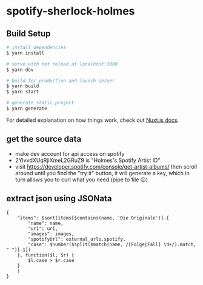 # spotify-sherlock-holmes

## Build Setup

```bash
# install dependencies
$ yarn install

# serve with hot reload at localhost:3000
$ yarn dev

# build for production and launch server
$ yarn build
$ yarn start

# generate static project
$ yarn generate
```

For detailed explanation on how things work, check out [Nuxt.js docs](https://nuxtjs.org).

## get the source data

- make dev account for api access on spotify
- 2YlvvdXUqRjiXmeL2GRuZ9 is "Holmes's Spotify Artist ID"
- visit https://developer.spotify.com/console/get-artist-albums/ then scroll around until you find the "try it" button, it will generate a key, which in turn allows you to curl what you need (pipe to file :wink:)

## extract json using JSONata

``` jsonata
{
    "items": $sort(items[$contains(name, 'Die Originale')].{
        "name": name,
        "uri": uri,
        "images": images,
        "spotifyUrl": external_urls.spotify,
        "case": $number($split($match(name, /[Folge|Fall] \d+/).match, " ")[-1])
    }, function($l, $r) {
        $l.case > $r.case
    }
    )
}
```
